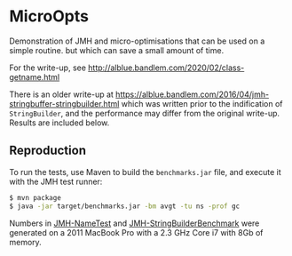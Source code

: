 MicroOpts
=========

Demonstration of JMH and micro-optimisations that can be used on a simple
routine. but which can save a small amount of time.

For the write-up, see http://alblue.bandlem.com/2020/02/class-getname.html

There is an older write-up at
https://alblue.bandlem.com/2016/04/jmh-stringbuffer-stringbuilder.html which
was written prior to the indification of `StringBuilder`, and the performance may
differ from the original write-up. Results are included below.

Reproduction
------------

To run the tests, use Maven to build the `benchmarks.jar` file, and execute it
with the JMH test runner:

```sh
$ mvn package
$ java -jar target/benchmarks.jar -bm avgt -tu ns -prof gc
```

Numbers in [JMH-NameTest](JMH-NameTest.txt) and [JMH-StringBuilderBenchmark](JMH-StringBuilderBenchmarktxt) were generated on a 2011 MacBook Pro with a 2.3 GHz Core i7 with 8Gb of memory.


